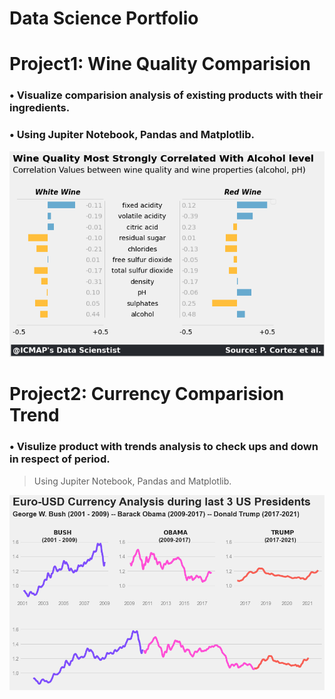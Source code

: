 # Data Science Portfolio

# Project1: Wine Quality Comparision
 
### • Visualize comparision analysis of existing products with their ingredients.
### • Using Jupiter Notebook, Pandas and Matplotlib.

![](https://github.com/visionarybanda/Faizan_Portfolio/blob/main/Wine%20Quality%20Comparision.png)

# Project2: Currency Comparision Trend

### • Visulize product with trends analysis to check ups and down in respect of period.
> Using Jupiter Notebook, Pandas and Matplotlib.

![](https://github.com/visionarybanda/Faizan_Portfolio/blob/main/Euro%20USD%20currency%20Analysis.png)
